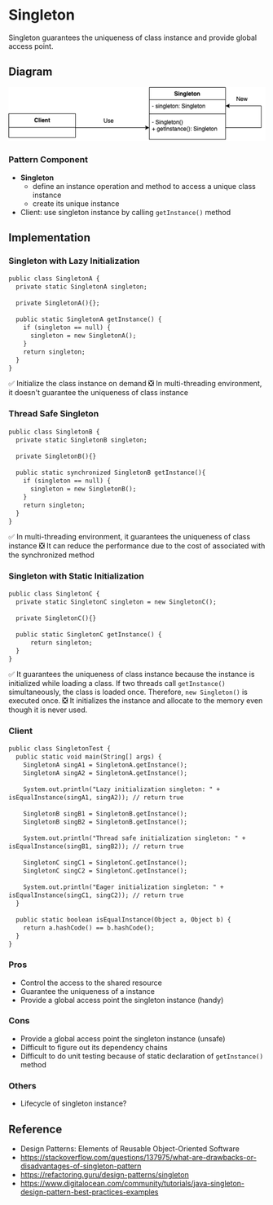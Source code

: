 # Singleton
Singleton guarantees the uniqueness of class instance and provide global access point.

## Diagram
![Singleton Diagram](./images/singleton-diagram.png)

### Pattern Component
* <strong> Singleton </strong>
  * define an instance operation and method to access a unique class instance
  * create its unique instance
* Client: use singleton instance by calling `getInstance()` method

## Implementation
### Singleton with Lazy Initialization
```
public class SingletonA {
  private static SingletonA singleton;

  private SingletonA(){};
  
  public static SingletonA getInstance() {
    if (singleton == null) {
      singleton = new SingletonA();
    }
    return singleton;
  }
}
```
:white_check_mark: Initialize the class instance on demand
:negative_squared_cross_mark: In multi-threading environment, it doesn't guarantee the uniqueness of class instance

### Thread Safe Singleton
```
public class SingletonB {
  private static SingletonB singleton;
  
  private SingletonB(){}
  
  public static synchronized SingletonB getInstance(){
    if (singleton == null) {
      singleton = new SingletonB(); 
    }
    return singleton;
  }
}
```
:white_check_mark: In multi-threading environment, it guarantees the uniqueness of class instance
:negative_squared_cross_mark: It can reduce the performance due to the cost of associated with the synchronized method

### Singleton with Static Initialization
```
public class SingletonC {
  private static SingletonC singleton = new SingletonC();
  
  private SingletonC(){}

  public static SingletonC getInstance() {
      return singleton;
  }
}
```
:white_check_mark: It guarantees the uniqueness of class instance because the instance is initialized while loading a class. If two threads call `getInstance()` simultaneously, the class is loaded once. Therefore, `new Singleton()` is executed once.
:negative_squared_cross_mark: It initializes the instance and allocate to the memory even though it is never used.

### Client
```
public class SingletonTest {
  public static void main(String[] args) {
    SingletonA singA1 = SingletonA.getInstance();
    SingletonA singA2 = SingletonA.getInstance();

    System.out.println("Lazy initialization singleton: " + isEqualInstance(singA1, singA2)); // return true

    SingletonB singB1 = SingletonB.getInstance();
    SingletonB singB2 = SingletonB.getInstance();

    System.out.println("Thread safe initialization singleton: " + isEqualInstance(singB1, singB2)); // return true

    SingletonC singC1 = SingletonC.getInstance();
    SingletonC singC2 = SingletonC.getInstance();

    System.out.println("Eager initialization singleton: " + isEqualInstance(singC1, singC2)); // return true
  }

  public static boolean isEqualInstance(Object a, Object b) {
    return a.hashCode() == b.hashCode();
  }
}
```

### Pros
* Control the access to the shared resource
* Guarantee the uniqueness of a instance
* Provide a global access point the singleton instance (handy)

### Cons
* Provide a global access point the singleton instance (unsafe)
* Difficult to figure out its dependency chains
* Difficult to do unit testing because of static declaration of `getInstance()` method

### Others
* Lifecycle of singleton instance?

## Reference
* Design Patterns: Elements of Reusable Object-Oriented Software
* https://stackoverflow.com/questions/137975/what-are-drawbacks-or-disadvantages-of-singleton-pattern
* https://refactoring.guru/design-patterns/singleton
* https://www.digitalocean.com/community/tutorials/java-singleton-design-pattern-best-practices-examples
